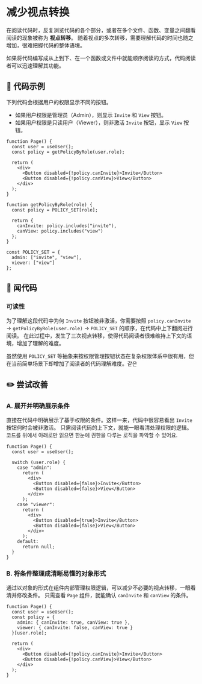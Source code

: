 # 减少视点转换

<div style="margin-top: 16px">
<Badge type="info" text="可读性" />
</div>

在阅读代码时，反复浏览代码的各个部分，或者在多个文件、函数、变量之间翻看阅读的现象被称为 **视点转移**。
随着视点的多次转移，需要理解代码的时间也随之增加，很难把握代码的整体语境。

如果将代码编写成从上到下、在一个函数或文件中就能顺序阅读的方式，代码阅读者可以迅速理解其功能。

## 📝 代码示例

下列代码会根据用户的权限显示不同的按钮。

- 如果用户权限是管理员（Admin），则显示 `Invite` 和 `View` 按钮。
- 如果用户权限是只读用户（Viewer），则非激活 `Invite` 按钮，显示 `View` 按钮。

```tsx
function Page() {
  const user = useUser();
  const policy = getPolicyByRole(user.role);

  return (
    <div>
      <Button disabled={!policy.canInvite}>Invite</Button>
      <Button disabled={!policy.canView}>View</Button>
    </div>
  );
}

function getPolicyByRole(role) {
  const policy = POLICY_SET[role];

  return {
    canInvite: policy.includes("invite"),
    canView: policy.includes("view")
  };
}

const POLICY_SET = {
  admin: ["invite", "view"],
  viewer: ["view"]
};
```

## 👃 闻代码

### 可读性

为了理解这段代码中为何 `Invite` 按钮被非激活，你需要按照 `policy.canInvite` → `getPolicyByRole(user.role)` → `POLICY_SET` 的顺序，在代码中上下翻阅进行阅读。
在此过程中，发生了三次视点转移，使得代码阅读者很难维持上下文的语境，增加了理解的难度。

虽然使用 `POLICY_SET` 等抽象来按权限管理按钮状态在复杂权限体系中很有用，但在当前简单场景下却增加了阅读者的代码理解难度。같은

## ✏️ 尝试改善

### A. 展开并明确展示条件

直接在代码中明确展示了基于权限的条件。这样一来，代码中很容易看出 `Invite` 按钮何时会被非激活。
只需阅读代码的上下文，就能一眼看清处理权限的逻辑。코드를 위에서 아래로만 읽으면 한눈에 권한을 다루는 로직을 파악할 수 있어요.

```tsx
function Page() {
  const user = useUser();

  switch (user.role) {
    case "admin":
      return (
        <div>
          <Button disabled={false}>Invite</Button>
          <Button disabled={false}>View</Button>
        </div>
      );
    case "viewer":
      return (
        <div>
          <Button disabled={true}>Invite</Button>
          <Button disabled={false}>View</Button>
        </div>
      );
    default:
      return null;
  }
}
```

### B. 将条件整理成清晰易懂的对象形式

通过以对象的形式在组件内部管理权限逻辑，可以减少不必要的视点转移，一眼看清并修改条件。
只需查看 `Page` 组件，就能确认 `canInvite` 和 `canView` 的条件。

```tsx
function Page() {
  const user = useUser();
  const policy = {
    admin: { canInvite: true, canView: true },
    viewer: { canInvite: false, canView: true }
  }[user.role];

  return (
    <div>
      <Button disabled={!policy.canInvite}>Invite</Button>
      <Button disabled={!policy.canView}>View</Button>
    </div>
  );
}
```
